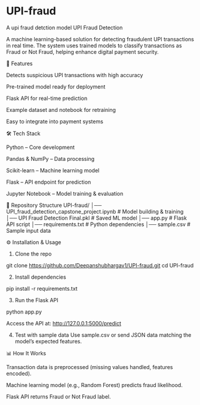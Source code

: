 # UPI-fraud
A upi fraud detction model
UPI Fraud Detection

A machine learning-based solution for detecting fraudulent UPI transactions in real time. The system uses trained models to classify transactions as Fraud or Not Fraud, helping enhance digital payment security.

🚀 Features

Detects suspicious UPI transactions with high accuracy

Pre-trained model ready for deployment

Flask API for real-time prediction

Example dataset and notebook for retraining

Easy to integrate into payment systems

🛠 Tech Stack

Python – Core development

Pandas & NumPy – Data processing

Scikit-learn – Machine learning model

Flask – API endpoint for prediction

Jupyter Notebook – Model training & evaluation

📂 Repository Structure
UPI-fraud/
│── UPI_fraud_detection_capstone_project.ipynb   # Model building & training
│── UPI Fraud Detection Final.pkl                # Saved ML model
│── app.py                                       # Flask API script
│── requirements.txt                             # Python dependencies
│── sample.csv                                   # Sample input data

⚙️ Installation & Usage

1. Clone the repo

git clone https://github.com/Deepanshubhargav1/UPI-fraud.git
cd UPI-fraud


2. Install dependencies

pip install -r requirements.txt


3. Run the Flask API

python app.py


Access the API at: http://127.0.0.1:5000/predict

4. Test with sample data
Use sample.csv or send JSON data matching the model’s expected features.

📊 How It Works

Transaction data is preprocessed (missing values handled, features encoded).

Machine learning model (e.g., Random Forest) predicts fraud likelihood.

Flask API returns Fraud or Not Fraud label.
